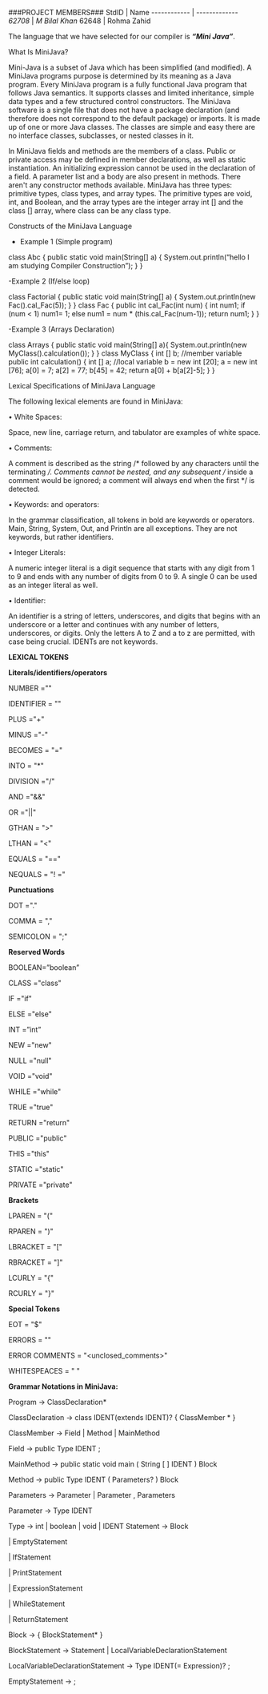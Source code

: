 ###PROJECT MEMBERS###
StdID | Name
------------ | -------------
*62708* | *M Bilal Khan* <!--this is the group leader in bold-->
62648 | Rohma Zahid

The language that we have selected for our compiler is _**“Mini Java”**_. 

What Is MiniJava?

Mini-Java is a subset of Java which has been simplified (and modified). A MiniJava programs purpose is determined by its meaning as a Java program. Every MiniJava program is a fully functional Java program that follows Java semantics. It supports classes and limited inheritance, simple data types and a few structured control constructors. The MiniJava software is a single file that does not have a package declaration (and therefore does not correspond to the default package) or imports. It is made up of one or more Java classes. The classes are simple and easy there are no interface classes, subclasses, or nested classes in it.  

In MiniJava fields and methods are the members of a class. Public or private access may be defined in member declarations, as well as static instantiation. An initializing expression cannot be used in the declaration of a field. A parameter list and a body are also present in methods. There aren't any constructor methods available. 
MiniJava has three types: primitive types, class types, and array types. The primitive types are void, int, and Boolean, and the array types are the integer array int [] and the class [] array, where class can be any class type.


Constructs of the MiniJava Language

- Example 1 (Simple program)

class Abc {
    public static void main(String[] a) {
            System.out.println(“hello I am studying Compiler Construction”);
    }
}


-Example 2 (If/else loop)

class Factorial {
    public static void main(String[] a) {
         System.out.println(new Fac().cal_Fac(5));
    }
}
class Fac {
    public int cal_Fac(int num) {
        int num1;
        if (num < 1) num1= 1;
        else num1 = num * (this.cal_Fac(num-1));
        return num1;
    }
}

-Example 3 (Arrays Declaration)

class Arrays {
    public static void main(String[] a){
        System.out.println(new MyClass().calculation());
    }
}
class MyClass {
    int [] b;    //member variable
    public int calculation() {
        int [] a;   //local variable 
        b = new int [20];
        a = new int [76];
        a[0] = 7;
        a[2] = 77;
        b[45] = 42;
        return a[0] + b[a[2]-5];
    }
}

Lexical Specifications of MiniJava Language

The following lexical elements are found in MiniJava:

• White Spaces: 

Space, new line, carriage return, and tabulator are examples of white space.

• Comments:

A comment is described as the string /* followed by any characters until the terminating */. Comments cannot be nested, and any subsequent /* inside a comment would be ignored; a comment will always end when the first */ is detected.

• Keywords: and operators:

In the grammar classification, all tokens in bold are keywords or operators. Main, String, System, Out, and Println are all exceptions. They are not keywords, but rather identifiers.

• Integer Literals:

A numeric integer literal is a digit sequence that starts with any digit from 1 to 9 and ends with any number of digits from 0 to 9. A single 0 can be used as an integer literal as well.

• Identifier:

An identifier is a string of letters, underscores, and digits that begins with an underscore or a letter and continues with any number of letters, underscores, or digits. Only the letters A to Z and a to z are permitted, with case being crucial. IDENTs are not keywords.


**LEXICAL TOKENS**

**Literals/identifiers/operators**

NUMBER =""

IDENTIFIER = ""

PLUS ="+"

MINUS ="-"

BECOMES = "="

INTO = "*"

DIVISION ="/"

AND ="&&"

OR ="||"

GTHAN = ">"

LTHAN = "<"

EQUALS = "=="

NEQUALS = "! ="

**Punctuations**

DOT ="."

COMMA = ","

SEMICOLON = ";"

**Reserved Words**

BOOLEAN=”boolean”

CLASS ="class"

IF ="if"

ELSE ="else"

INT =”int”

NEW ="new"

NULL ="null"

VOID ="void"

WHILE ="while"

TRUE ="true"

RETURN ="return"

PUBLIC ="public"

THIS ="this"

STATIC ="static"

PRIVATE ="private"

**Brackets**

LPAREN = "("

RPAREN = ")"

LBRACKET = "["

RBRACKET = "]"

LCURLY = "{"

RCURLY = "}"

**Special Tokens**

EOT = "$"

ERRORS = ""

ERROR COMMENTS = "<unclosed_comments>"

WHITESPEACES = " "

**Grammar Notations in MiniJava:**

Program → ClassDeclaration*

ClassDeclaration → class IDENT(extends IDENT)? { ClassMember * }

ClassMember → Field | Method | MainMethod

Field → public Type IDENT ;

MainMethod → public static void main ( String [ ] IDENT ) Block

Method → public Type IDENT ( Parameters? ) Block

Parameters → Parameter | Parameter , Parameters

Parameter → Type IDENT

Type → int | boolean | void | IDENT
Statement → Block

| EmptyStatement

| IfStatement

| PrintStatement

| ExpressionStatement

| WhileStatement

| ReturnStatement

Block → { BlockStatement* }

BlockStatement → Statement | LocalVariableDeclarationStatement

LocalVariableDeclarationStatement → Type IDENT(= Expression)? ;

EmptyStatement → ;
